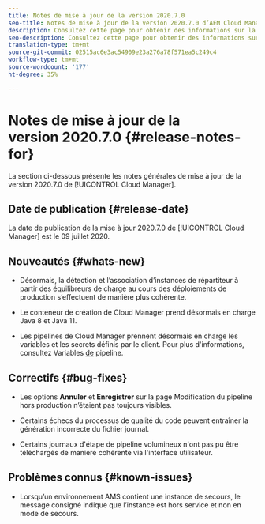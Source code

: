 ```yaml
---
title: Notes de mise à jour de la version 2020.7.0
seo-title: Notes de mise à jour de la version 2020.7.0 d’AEM Cloud Manager
description: Consultez cette page pour obtenir des informations sur la version 2020.7.0 de Cloud Manager
seo-description: Consultez cette page pour obtenir des informations sur la version 2020.7.0 d’AEM Cloud Manager
translation-type: tm+mt
source-git-commit: 02515ac6e3ac54909e23a276a78f571ea5c249c4
workflow-type: tm+mt
source-wordcount: '177'
ht-degree: 35%

---
```


# Notes de mise à jour de la version 2020.7.0 {#release-notes-for}

La section ci-dessous présente les notes générales de mise à jour de la version 2020.7.0 de [!UICONTROL Cloud Manager].

## Date de publication {#release-date}

La date de publication de la mise à jour 2020.7.0 de [!UICONTROL Cloud Manager] est le 09 juillet 2020.

## Nouveautés {#whats-new}

* Désormais, la détection et l’association d’instances de répartiteur à partir des équilibreurs de charge au cours des déploiements de production s’effectuent de manière plus cohérente.

* Le conteneur de création de Cloud Manager prend désormais en charge Java 8 et Java 11.

* Les pipelines de Cloud Manager prennent désormais en charge les variables et les secrets définis par le client. Pour plus d&#39;informations, consultez Variables [de](/help/using/create-an-application-project.md#pipeline-variables) pipeline.

## Correctifs {#bug-fixes}

* Les options **Annuler** et **Enregistrer** sur la page Modification du pipeline hors production n’étaient pas toujours visibles.

* Certains échecs du processus de qualité du code peuvent entraîner la génération incorrecte du fichier journal.

* Certains journaux d&#39;étape de pipeline volumineux n&#39;ont pas pu être téléchargés de manière cohérente via l&#39;interface utilisateur.

## Problèmes connus {#known-issues}

* Lorsqu’un environnement AMS contient une instance de secours, le message consigné indique que l’instance est hors service et non en mode de secours.
